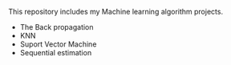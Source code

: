 This repository includes my Machine learning algorithm projects. 

- The Back propagation
- KNN
- Suport Vector Machine
- Sequential estimation
